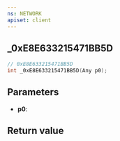 ```yaml
---
ns: NETWORK
apiset: client
---
```

## _0xE8E633215471BB5D

```c
// 0xE8E633215471BB5D
int _0xE8E633215471BB5D(Any p0);
```


## Parameters
* **p0**:

## Return value

